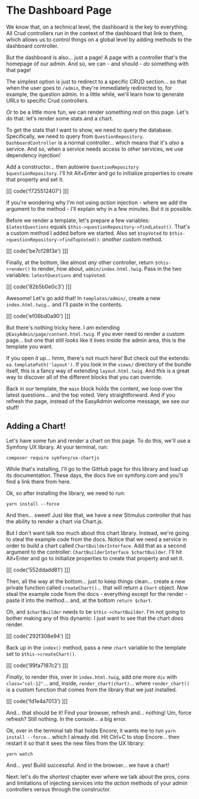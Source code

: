 # The Dashboard Page

We know that, on a technical level, the dashboard is the key to everything. All Crud
controllers run in the context of the dashboard that link to them, which allows us
to control things on a global level by adding methods to the dashboard controller.

But the dashboard is also... just a page! A page with a controller that's the
homepage of our admin. And so, we can - and should - *do* something with that page!

The simplest option is just to redirect to a specific CRUD section... so
that when the user goes to `/admin`, they're immediately redirected to, for example,
the question admin. In a little while, we'll learn how to generate URLs to specific
Crud controllers.

*Or* to be a little more fun, we can render something *real* on this page. Let's
do that: let's render some stats and a chart.

To get the stats that I want to show, we need to query the database.
Specifically, we need to query from `QuestionRepository`.
`DashboardController` is a normal controller... which means that it's *also* a
service. And so, when a service needs access to *other* services, we use
dependency injection!

Add a constructor... then autowire `QuestionRepository $questionRepository`.
I'll hit Alt+Enter and go to initialize properties to create that property and set
it.

[[[ code('f725512407') ]]]

If you're wondering why I'm not using *action* injection - where we add the argument
to the method - I'll explain why in a few minutes. But it *is* possible.

Before we render a template, let's prepare a few variables: `$latestQuestions`
equals `$this->questionRepository->findLatest()`. That's a custom method
I added before we started. Also set `$topVoted` to
`$this->questionRepository->findTopVoted()`: *another* custom method.

[[[ code('be7cf28f3e') ]]]

Finally, at the bottom, like almost *any* other controller, return
`$this->render()` to render, how about, `admin/index.html.twig`. Pass in the
two variables: `latestQuestions` and `topVoted`.

[[[ code('82b5b0e0c3') ]]]

Awesome! Let's go add that! In `templates/admin/`, create a new `index.html.twig`...
and I'll paste in the contents.

[[[ code('ef06bd0a90') ]]]

But there's nothing tricky here. I *am* extending `@EasyAdmin/page/content.html.twig`.
If you ever need to render a custom page... but one that still *looks* like it
lives inside the admin area, this is the template you want.

If you open it up... hmm, there's not much here! But check out the extends:
`ea.templatePath('layout')`. If you look in the `views/` directory of the bundle
itself, this is a fancy way of extending `layout.html.twig`. And *this* is
a great way to discover all of the different blocks that you can override.

Back in *our* template, the `main` block holds the content, we loop over the
latest questions... and the top voted. Very straightforward. And if you
refresh the page, instead of the EasyAdmin welcome message, we see our stuff!

## Adding a Chart!

Let's have some fun and render a chart on this page. To do this, we'll use a
Symfony UX library. At your terminal, run:

```terminal
composer require symfony/ux-chartjs
```

While that's installing, I'll go to the GitHub page for this library and load up
its documentation. These days, the docs live on symfony.com and you'll find a link
there from here.

Ok, so after installing the library, we need to run:

```terminal
yarn install --force
```

And then... sweet! Just like that, we have a new Stimulus controller that has the
ability to render a chart via Chart.js.

But I don't want talk too much about this chart library. Instead, we're going to
steal the example code from the docs. Notice that we need a service in order to
build a chart called `ChartBuilderInterface`. Add that as a second argument to
the controller: `ChartBuilderInterface $chartBuilder`. I'll hit Alt+Enter and go
to initialize properties to create that property and set it.

[[[ code('552ddadd81') ]]]

Then, all the way at the bottom... just to keep things clean... create a new private
function called `createChart()`... that will return a `Chart` object. *Now* steal
the example code from the docs - everything except for the render - paste it into
the method... and, at the bottom `return $chart`.

Oh, and `$chartBuilder` needs to be `$this->chartBuilder`. I'm not going to bother
making any of this dynamic: I just want to see that the chart *does* render.

[[[ code('292f308e94') ]]]

Back up in the `index()` method, pass a new `chart` variable to the template set
to `$this->createChart()`.

[[[ code('99fa7187c2') ]]]

*Finally*, to render this, over in `index.html.twig`, add one more `div` with
`class="col-12"`... and, inside, `render_chart(chart)`... where `render_chart()`
is a custom function that comes from the library that we just installed.

[[[ code('fd1e4a7013') ]]]

And... that should be it! Find your browser, refresh and... nothing! Um, force
refresh? Still nothing. In the console... a big error.

Ok, over in the terminal tab that holds Encore, it wants me to run
`yarn install --force`... which I already did. Hit Ctrl+C to stop Encore...
then restart it so that it sees the new files from the UX library:

```terminal-silent
yarn watch
```

And... yes! Build successful. And in the browser... we have a chart!

Next: let's do the *shortest* chapter ever where we talk about the pros, cons
and limitations of injecting services into the *action* methods of your admin
controllers versus through the constructor.
